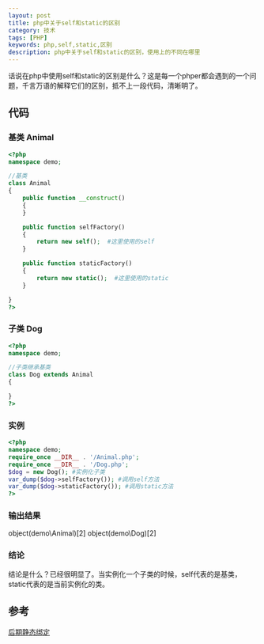 ```yaml
---
layout: post
title: php中关于self和static的区别
category: 技术
tags: [PHP]
keywords: php,self,static,区别
description: php中关于self和static的区别，使用上的不同在哪里
---
```


话说在php中使用self和static的区别是什么？这是每一个phper都会遇到的一个问题，千言万语的解释它们的区别，抵不上一段代码，清晰明了。

## 代码

### 基类 Animal

```php
<?php
namespace demo;

//基类
class Animal
{
    public function __construct()
    {
    }

    public function selfFactory()
    {
        return new self();  #这里使用的self
    }

    public function staticFactory()
    {
        return new static();  #这里使用的static
    }

}
?>
```

### 子类 Dog

```php
<?php
namespace demo;

//子类继承基类
class Dog extends Animal
{

}
?>
```

### 实例

```php
<?php
namespace demo;
require_once __DIR__ . '/Animal.php';
require_once __DIR__ . '/Dog.php';
$dog = new Dog(); #实例化子类
var_dump($dog->selfFactory()); #调用self方法
var_dump($dog->staticFactory()); #调用static方法
?>
```

### 输出结果

object(demo\Animal)[2]
object(demo\Dog)[2]

### 结论

结论是什么？已经很明显了。当实例化一个子类的时候，self代表的是基类，static代表的是当前实例化的类。

## 参考

[后期静态绑定](http://php.net/manual/zh/language.oop5.late-static-bindings.php)


